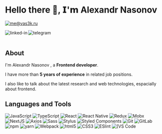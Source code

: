 # Hello there 👋, 𝗜'𝗺 Alexandr Nasonov
<a href="mailto:me@vas3k.ru"><img src="https://camo.githubusercontent.com/a3d0d229e7410257da737f636cfa1a95f1b6446e30431e670e12c1316bacd880/68747470733a2f2f696d672e736869656c64732e696f2f62616467652f6d6540766173336b2e72752532302d2532334536324231452e7376673f267374796c653d666f722d7468652d6261646765266c6f676f3d6d61696c2e7275266c6f676f436f6c6f723d7768697465" alt="me@vas3k.ru" data-canonical-src="https://img.shields.io/badge/me@vas3k.ru%20-%23E62B1E.svg?&amp;style=for-the-badge&amp;logo=mail.ru&amp;logoColor=white" style="max-width: 100%;"></a>

[<img align="left" alt="linked-in" src="https://img.shields.io/badge/linkedin-%230077B5.svg?&style=for-the-badge&logo=linkedin&logoColor=white" />](https://www.linkedin.com/in/alexandr-nasonov-716476149/) 

[<img align="left" alt="telegram" src="https://img.shields.io/badge/telegram@alex_nasonov-%230077B5.svg?&style=for-the-badge&logo=telegram&color=blue" />](https://t.me/alex_nasonov)
<br>
<br>

## About 
I'm Alexandr Nasonov , a  <b>Frontend developer</b>.

I have more than <b>5 years of experience</b> in related job positions.

I also like to talk about the latest research and web technologies, espacially about frontend.


## Languages and Tools
<p>
  <img alt="JavaScript" src="https://img.shields.io/badge/-JavaScript-f7df1e?style=flat-square&logo=javascript&logoColor=white" />
  <img alt="TypeScript" src="https://img.shields.io/badge/-TypeScript-007ACC?style=flat-square&logo=typescript&logoColor=white" />
  <img alt="React" src="https://img.shields.io/badge/-React-45b8d8?style=flat-square&logo=react&logoColor=white" />
  <img alt="React Native" src="https://img.shields.io/badge/-React_Native-45b8d8?style=flat-square&logo=react&logoColor=white" />
  <img alt="Redux" src="https://img.shields.io/badge/-Redux-764ABC?style=flat-square&logo=redux&logoColor=white" />
  <img alt="Mobx" src="https://img.shields.io/badge/-Mobx-FF9856?style=flat-square&logo=mobx&logoColor=white" />
  <img alt="NextJS" src="https://img.shields.io/badge/-Next.js-000000?style=flat-square&logo=next.js&logoColor=white" />
  <img alt="Axios" src="https://img.shields.io/badge/-Axios-5A29E4?style=flat-square&logo=axios&logoColor=white" />
  <img alt="Sass" src="https://img.shields.io/badge/-Sass-CC6699?style=flat-square&logo=sass&logoColor=white" />
  <img alt="Stylus" src="https://img.shields.io/badge/-Stylus-%23333333?style=flat-square&logo=stylus" />
  <img alt="Styled Components" src="https://img.shields.io/badge/-Styled_Components-db7092?style=flat-square&logo=styled-components&logoColor=white" />
  <img alt="Git" src="https://img.shields.io/badge/-Git-F05032?style=flat-square&logo=git&logoColor=white" />
  <img alt="GitLab" src="https://img.shields.io/badge/-GitLab-000000?style=flat-square&logo=gitlab&logoColor=white" />
  <img alt="npm" src="https://img.shields.io/badge/-NPM-CB3837?style=flat-square&logo=npm&logoColor=white" />
  <img alt="yarn" src="https://img.shields.io/badge/-YARN-117CAD?style=flat-square&logo=yarn&logoColor=white" />
  <img alt="Webpack" src="https://img.shields.io/badge/-Webpack-8DD6F9?style=flat-square&logo=webpack&logoColor=white" /> 
  <img alt="html5" src="https://img.shields.io/badge/-HTML5-E34F26?style=flat-square&logo=html5&logoColor=white" />
  
  <img alt="CSS3" src="https://img.shields.io/badge/-CSS3-1672b6?style=flat-square&logo=css3&logoColor=white" />
  <img alt="ESlint" src="https://img.shields.io/badge/-ESLint-%234B32C3?style=flat-square&logo=eslint" />
  <img alt="[VS Code" src="https://img.shields.io/badge/-VSCode-%23007ACC?style=flat-square&logo=visual-studio-code" />
</p>


<!--
**alex1blackhole/alex1blackhole** is a ✨ _special_ ✨ repository because its `README.md` (this file) appears on your GitHub profile.

Here are some ideas to get you started:

- 🔭 I’m currently working on ...
- 🌱 I’m currently learning ...
- 👯 I’m looking to collaborate on ...
- 🤔 I’m looking for help with ...
- 💬 Ask me about ...
- 📫 How to reach me: ...
- 😄 Pronouns: ...
- ⚡ Fun fact: ...
-->
